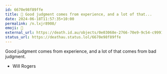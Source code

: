 ```yaml
---
id: 6670e98f89ffe
title: 💭 Good judgment comes from experience, and a lot of that...
date: 2024-06-18T11:57:35+10:00
permalink: /n.lxjr8908/
emoji: 💭
external_url: https://death.id.au/objects/0e03068e-2766-70e9-9c54-c99915022979
status_url: https://deathau.status.lol/6670e98f89ffe
---
```


Good judgment comes from experience, and a lot of that comes from bad judgment.
- Will Rogers
